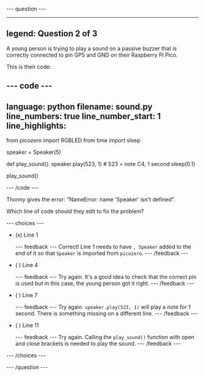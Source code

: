 
--- question ---

---
legend: Question 2 of 3
---

A young person is trying to play a sound on a passive buzzer that is correctly connected to pin GP5 and GND on their Raspberry Pi Pico. 

This is their code:

--- code ---
---
language: python
filename: sound.py
line_numbers: true
line_number_start: 1
line_highlights: 
---
from picozero import RGBLED
from time import sleep

speaker = Speaker(5)

def play_sound():
    speaker.play(523, 1) # 523 = note C4, 1 second
    sleep(0.1)

play_sound()

--- /code ---

Thonny gives the error: "NameError: name 'Speaker' isn't defined".

Which line of code should they edit to fix the problem?

--- choices ---

- (x) Line 1

  --- feedback ---
Correct! Line 1 needs to have `, Speaker` added to the end of it so that `Speaker` is imported from `picozero`.
  --- /feedback ---

- ( ) Line 4

  --- feedback ---
Try again. It's a good idea to check that the correct pin is used but in this case, the young person got it right. 
  --- /feedback ---

- ( ) Line 7

  --- feedback ---
Try again. `speaker.play(523, 1)` will play a note for 1 second. There is something missing on a different line. 
  --- /feedback ---

- ( ) Line 11

  --- feedback ---
Try again. Calling the `play_sound()` function with open and close brackets is needed to play the sound. 
  --- /feedback ---
  
--- /choices ---

--- /question ---
